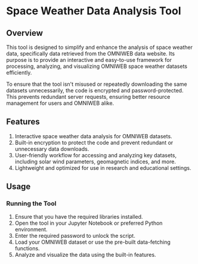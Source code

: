 # Space Weather Data Analysis Tool
## Overview
This tool is designed to simplify and enhance the analysis of space weather data, specifically data retrieved from the OMNIWEB data website. Its purpose is to provide an interactive and easy-to-use framework for processing, analyzing, and visualizing OMNIWEB space weather datasets efficiently.

To ensure that the tool isn't misused or repeatedly downloading the same datasets unnecessarily, the code is encrypted and password-protected. This prevents redundant server requests, ensuring better resource management for users and OMNIWEB alike.
## Features
1. Interactive space weather data analysis for OMNIWEB datasets.
2. Built-in encryption to protect the code and prevent redundant or unnecessary data downloads.
3. User-friendly workflow for accessing and analyzing key datasets, including solar wind parameters, geomagnetic indices, and more.
4. Lightweight and optimized for use in research and educational settings.
## Usage
### Running the Tool
1. Ensure that you have the required libraries installed.
2. Open the tool in your Jupyter Notebook or preferred Python environment.
3. Enter the required password to unlock the script.
4. Load your OMNIWEB dataset or use the pre-built data-fetching functions.
5. Analyze and visualize the data using the built-in features.
